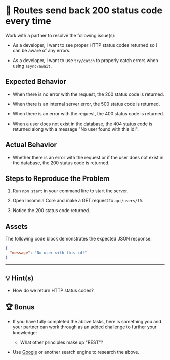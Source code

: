 # 🐛 Routes send back 200 status code every time

Work with a partner to resolve the following issue(s):

* As a developer, I want to see proper HTTP status codes returned so I can be aware of any errors.

* As a developer, I want to use `try/catch` to properly catch errors when using `async/await`.

## Expected Behavior

* When there is no error with the request, the 200 status code is returned.

* When there is an internal server error, the 500 status code is returned.

* When there is an error with the request, the 400 status code is returned.

* When a user does not exist in the database, the 404 status code is returned along with a message "No user found with this id!".

## Actual Behavior

* Whether there is an error with the request or if the user does not exist in the database, the 200 status code is returned.

## Steps to Reproduce the Problem

1. Run `npm start` in your command line to start the server.

2. Open Insomnia Core and make a GET request to `api/users/10`.

3. Notice the 200 status code returned.

## Assets

The following code block demonstrates the expected JSON response:

```json
{
  "message": "No user with this id!"
}
```

---

## 💡 Hint(s)

* How do we return HTTP status codes?

## 🏆 Bonus

* If you have fully completed the above tasks, here is something you and your partner can work through as an added challenge to further your knowledge:

  * What other principles make up "REST"?

* Use [Google](https://www.google.com) or another search engine to research the above.